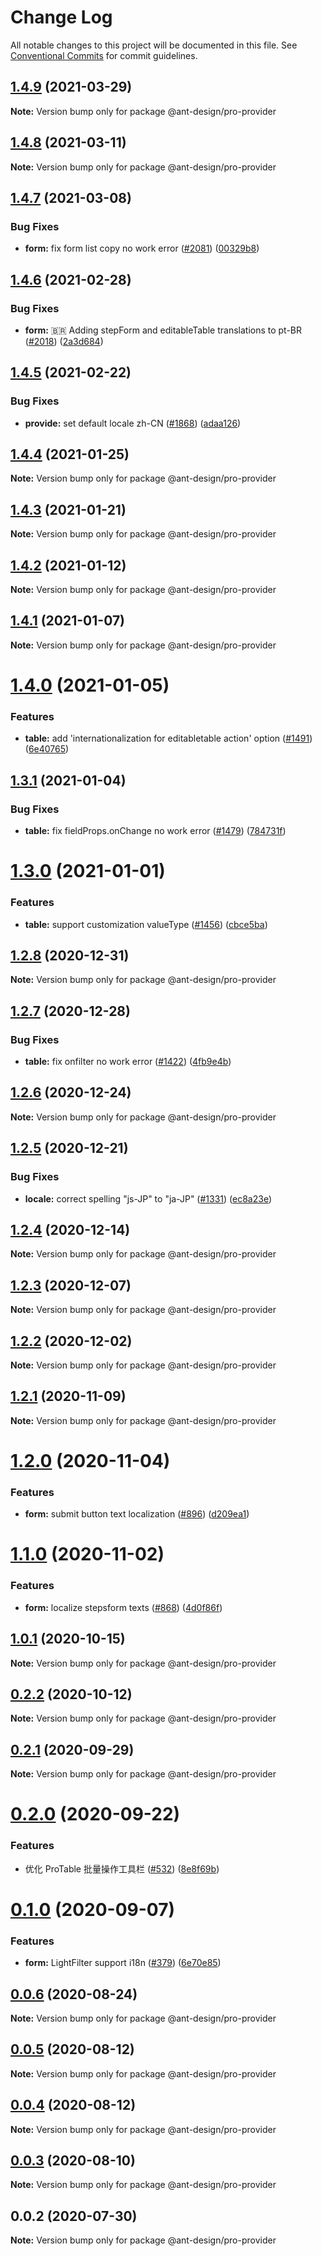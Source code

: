 # Change Log

All notable changes to this project will be documented in this file. See [Conventional Commits](https://conventionalcommits.org) for commit guidelines.

## [1.4.9](https://github.com/ant-design/pro-components/compare/@ant-design/pro-provider@1.4.8...@ant-design/pro-provider@1.4.9) (2021-03-29)

**Note:** Version bump only for package @ant-design/pro-provider

## [1.4.8](https://github.com/ant-design/pro-components/compare/@ant-design/pro-provider@1.4.7...@ant-design/pro-provider@1.4.8) (2021-03-11)

**Note:** Version bump only for package @ant-design/pro-provider

## [1.4.7](https://github.com/ant-design/pro-components/compare/@ant-design/pro-provider@1.4.6...@ant-design/pro-provider@1.4.7) (2021-03-08)

### Bug Fixes

- **form:** fix form list copy no work error ([#2081](https://github.com/ant-design/pro-components/issues/2081)) ([00329b8](https://github.com/ant-design/pro-components/commit/00329b8ca01b370092cfdef3f272b9f45c89069c))

## [1.4.6](https://github.com/ant-design/pro-components/compare/@ant-design/pro-provider@1.4.5...@ant-design/pro-provider@1.4.6) (2021-02-28)

### Bug Fixes

- **form:** 🇧🇷 Adding stepForm and editableTable translations to pt-BR ([#2018](https://github.com/ant-design/pro-components/issues/2018)) ([2a3d684](https://github.com/ant-design/pro-components/commit/2a3d6842b7c7dd810fde5aeaca59c96b0c50eece))

## [1.4.5](https://github.com/ant-design/pro-components/compare/@ant-design/pro-provider@1.4.4...@ant-design/pro-provider@1.4.5) (2021-02-22)

### Bug Fixes

- **provide:** set default locale zh-CN ([#1868](https://github.com/ant-design/pro-components/issues/1868)) ([adaa126](https://github.com/ant-design/pro-components/commit/adaa126e9f508620baf5b814fb1cd858bc5344f4))

## [1.4.4](https://github.com/ant-design/pro-components/compare/@ant-design/pro-provider@1.4.3...@ant-design/pro-provider@1.4.4) (2021-01-25)

**Note:** Version bump only for package @ant-design/pro-provider

## [1.4.3](https://github.com/ant-design/pro-components/compare/@ant-design/pro-provider@1.4.2...@ant-design/pro-provider@1.4.3) (2021-01-21)

**Note:** Version bump only for package @ant-design/pro-provider

## [1.4.2](https://github.com/ant-design/pro-components/compare/@ant-design/pro-provider@1.4.1...@ant-design/pro-provider@1.4.2) (2021-01-12)

**Note:** Version bump only for package @ant-design/pro-provider

## [1.4.1](https://github.com/ant-design/pro-components/compare/@ant-design/pro-provider@1.4.0...@ant-design/pro-provider@1.4.1) (2021-01-07)

**Note:** Version bump only for package @ant-design/pro-provider

# [1.4.0](https://github.com/ant-design/pro-components/compare/@ant-design/pro-provider@1.3.1...@ant-design/pro-provider@1.4.0) (2021-01-05)

### Features

- **table:** add 'internationalization for editabletable action' option ([#1491](https://github.com/ant-design/pro-components/issues/1491)) ([6e40765](https://github.com/ant-design/pro-components/commit/6e407652deb168cfa6432d67546d4b23dff0971e))

## [1.3.1](https://github.com/ant-design/pro-components/compare/@ant-design/pro-provider@1.3.0...@ant-design/pro-provider@1.3.1) (2021-01-04)

### Bug Fixes

- **table:** fix fieldProps.onChange no work error ([#1479](https://github.com/ant-design/pro-components/issues/1479)) ([784731f](https://github.com/ant-design/pro-components/commit/784731f90f11330e524464ca3080803731f44048))

# [1.3.0](https://github.com/ant-design/pro-components/compare/@ant-design/pro-provider@1.2.8...@ant-design/pro-provider@1.3.0) (2021-01-01)

### Features

- **table:** support customization valueType ([#1456](https://github.com/ant-design/pro-components/issues/1456)) ([cbce5ba](https://github.com/ant-design/pro-components/commit/cbce5baf9ae456a1ab32a748e7ac86ee592b4344))

## [1.2.8](https://github.com/ant-design/pro-components/compare/@ant-design/pro-provider@1.2.7...@ant-design/pro-provider@1.2.8) (2020-12-31)

**Note:** Version bump only for package @ant-design/pro-provider

## [1.2.7](https://github.com/ant-design/pro-components/compare/@ant-design/pro-provider@1.2.6...@ant-design/pro-provider@1.2.7) (2020-12-28)

### Bug Fixes

- **table:** fix onfilter no work error ([#1422](https://github.com/ant-design/pro-components/issues/1422)) ([4fb9e4b](https://github.com/ant-design/pro-components/commit/4fb9e4b8a85a1374ab0d0710b6796d3b09ced06a))

## [1.2.6](https://github.com/ant-design/pro-components/compare/@ant-design/pro-provider@1.2.5...@ant-design/pro-provider@1.2.6) (2020-12-24)

**Note:** Version bump only for package @ant-design/pro-provider

## [1.2.5](https://github.com/ant-design/pro-components/compare/@ant-design/pro-provider@1.2.4...@ant-design/pro-provider@1.2.5) (2020-12-21)

### Bug Fixes

- **locale:** correct spelling "js-JP" to "ja-JP" ([#1331](https://github.com/ant-design/pro-components/issues/1331)) ([ec8a23e](https://github.com/ant-design/pro-components/commit/ec8a23e7a75947aac49f82396eb4299063d3369b))

## [1.2.4](https://github.com/ant-design/pro-components/compare/@ant-design/pro-provider@1.2.3...@ant-design/pro-provider@1.2.4) (2020-12-14)

**Note:** Version bump only for package @ant-design/pro-provider

## [1.2.3](https://github.com/ant-design/pro-components/compare/@ant-design/pro-provider@1.2.2...@ant-design/pro-provider@1.2.3) (2020-12-07)

**Note:** Version bump only for package @ant-design/pro-provider

## [1.2.2](https://github.com/ant-design/pro-components/compare/@ant-design/pro-provider@1.2.1...@ant-design/pro-provider@1.2.2) (2020-12-02)

**Note:** Version bump only for package @ant-design/pro-provider

## [1.2.1](https://github.com/ant-design/pro-components/compare/@ant-design/pro-provider@1.2.0...@ant-design/pro-provider@1.2.1) (2020-11-09)

**Note:** Version bump only for package @ant-design/pro-provider

# [1.2.0](https://github.com/ant-design/pro-components/compare/@ant-design/pro-provider@1.1.0...@ant-design/pro-provider@1.2.0) (2020-11-04)

### Features

- **form:** submit button text localization ([#896](https://github.com/ant-design/pro-components/issues/896)) ([d209ea1](https://github.com/ant-design/pro-components/commit/d209ea1073cf12672b04a585c1343e02f5841fd2))

# [1.1.0](https://github.com/ant-design/pro-components/compare/@ant-design/pro-provider@1.0.1...@ant-design/pro-provider@1.1.0) (2020-11-02)

### Features

- **form:** localize stepsform texts ([#868](https://github.com/ant-design/pro-components/issues/868)) ([4d0f86f](https://github.com/ant-design/pro-components/commit/4d0f86f2d4812265893ba1d4e8e8994787609de2))

## [1.0.1](https://github.com/ant-design/pro-components/compare/@ant-design/pro-provider@0.2.2...@ant-design/pro-provider@1.0.1) (2020-10-15)

**Note:** Version bump only for package @ant-design/pro-provider

## [0.2.2](https://github.com/ant-design/pro-components/compare/@ant-design/pro-provider@0.2.1...@ant-design/pro-provider@0.2.2) (2020-10-12)

**Note:** Version bump only for package @ant-design/pro-provider

## [0.2.1](https://github.com/ant-design/pro-components/compare/@ant-design/pro-provider@0.2.0...@ant-design/pro-provider@0.2.1) (2020-09-29)

**Note:** Version bump only for package @ant-design/pro-provider

# [0.2.0](https://github.com/ant-design/pro-components/compare/@ant-design/pro-provider@0.1.0...@ant-design/pro-provider@0.2.0) (2020-09-22)

### Features

- 优化 ProTable 批量操作工具栏 ([#532](https://github.com/ant-design/pro-components/issues/532)) ([8e8f69b](https://github.com/ant-design/pro-components/commit/8e8f69b7c16e0004b13cbd5d009d25ad3b56e29f))

# [0.1.0](https://github.com/ant-design/pro-components/compare/@ant-design/pro-provider@0.0.6...@ant-design/pro-provider@0.1.0) (2020-09-07)

### Features

- **form:** LightFilter support i18n ([#379](https://github.com/ant-design/pro-components/issues/379)) ([6e70e85](https://github.com/ant-design/pro-components/commit/6e70e85556291c2baf4b4b582b2a476e1aefe806))

## [0.0.6](https://github.com/ant-design/pro-components/compare/@ant-design/pro-provider@0.0.5...@ant-design/pro-provider@0.0.6) (2020-08-24)

**Note:** Version bump only for package @ant-design/pro-provider

## [0.0.5](https://github.com/ant-design/pro-components/compare/@ant-design/pro-provider@0.0.4...@ant-design/pro-provider@0.0.5) (2020-08-12)

**Note:** Version bump only for package @ant-design/pro-provider

## [0.0.4](https://github.com/ant-design/pro-components/compare/@ant-design/pro-provider@0.0.3...@ant-design/pro-provider@0.0.4) (2020-08-12)

**Note:** Version bump only for package @ant-design/pro-provider

## [0.0.3](https://github.com/ant-design/pro-components/compare/@ant-design/pro-provider@0.0.2...@ant-design/pro-provider@0.0.3) (2020-08-10)

**Note:** Version bump only for package @ant-design/pro-provider

## 0.0.2 (2020-07-30)

**Note:** Version bump only for package @ant-design/pro-provider
